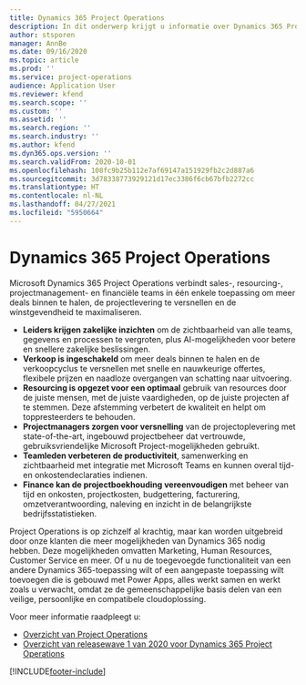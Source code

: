 ```yaml
---
title: Dynamics 365 Project Operations
description: In dit onderwerp krijgt u informatie over Dynamics 365 Project Operations.
author: stsporen
manager: AnnBe
ms.date: 09/16/2020
ms.topic: article
ms.prod: ''
ms.service: project-operations
audience: Application User
ms.reviewer: kfend
ms.search.scope: ''
ms.custom: ''
ms.assetid: ''
ms.search.region: ''
ms.search.industry: ''
ms.author: kfend
ms.dyn365.ops.version: ''
ms.search.validFrom: 2020-10-01
ms.openlocfilehash: 108fc9b25b112e7af69147a151929fb2c2d887a6
ms.sourcegitcommit: 3d78338773929121d17ec3386f6cb67bfb2272cc
ms.translationtype: HT
ms.contentlocale: nl-NL
ms.lasthandoff: 04/27/2021
ms.locfileid: "5950664"
---
```

# <a name="dynamics-365-project-operations"></a>Dynamics 365 Project Operations

Microsoft Dynamics 365 Project Operations verbindt sales-, resourcing-, projectmanagement- en financiële teams in één enkele toepassing om meer deals binnen te halen, de projectlevering te versnellen en de winstgevendheid te maximaliseren.

-   **Leiders krijgen zakelijke inzichten** om de zichtbaarheid van alle teams, gegevens en processen te vergroten, plus AI-mogelijkheden voor betere en snellere zakelijke beslissingen.
-   **Verkoop is ingeschakeld** om meer deals binnen te halen en de verkoopcyclus te versnellen met snelle en nauwkeurige offertes, flexibele prijzen en naadloze overgangen van schatting naar uitvoering.
-   **Resourcing is opgezet voor een optimaal** gebruik van resources door de juiste mensen, met de juiste vaardigheden, op de juiste projecten af te stemmen. Deze afstemming verbetert de kwaliteit en helpt om toppresteerders te behouden.
-   **Projectmanagers zorgen voor versnelling** van de projectoplevering met state-of-the-art, ingebouwd projectbeheer dat vertrouwde, gebruiksvriendelijke Microsoft Project-mogelijkheden gebruikt.
-   **Teamleden verbeteren de productiviteit**, samenwerking en zichtbaarheid met integratie met Microsoft Teams en kunnen overal tijd- en onkostendeclaraties indienen.
-   **Finance kan de projectboekhouding vereenvoudigen** met beheer van tijd en onkosten, projectkosten, budgettering, facturering, omzetverantwoording, naleving en inzicht in de belangrijkste bedrijfsstatistieken.

Project Operations is op zichzelf al krachtig, maar kan worden uitgebreid door onze klanten die meer mogelijkheden van Dynamics 365 nodig hebben. Deze mogelijkheden omvatten Marketing, Human Resources, Customer Service en meer. Of u nu de toegevoegde functionaliteit van een andere Dynamics 365-toepassing wilt of een aangepaste toepassing wilt toevoegen die is gebouwd met Power Apps, alles werkt samen en werkt zoals u verwacht, omdat ze de gemeenschappelijke basis delen van een veilige, persoonlijke en compatibele cloudoplossing.

Voor meer informatie raadpleegt u:

- [Overzicht van Project Operations](https://dynamics.microsoft.com/en-us/project-operations/overview/)
- [Overzicht van releasewave 1 van 2020 voor Dynamics 365 Project Operations](/dynamics365-release-plan/2020wave1/dynamics365-project-operations/)



[!INCLUDE[footer-include](includes/footer-banner.md)]
